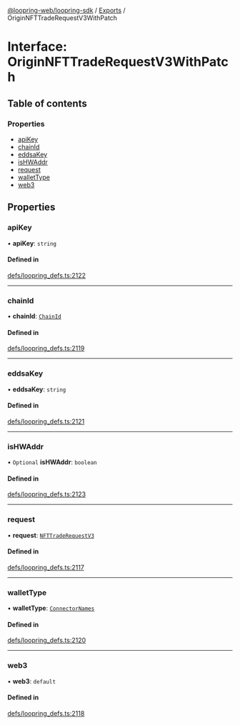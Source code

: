 [@loopring-web/loopring-sdk](../README.md) / [Exports](../modules.md) / OriginNFTTradeRequestV3WithPatch

# Interface: OriginNFTTradeRequestV3WithPatch

## Table of contents

### Properties

- [apiKey](OriginNFTTradeRequestV3WithPatch.md#apikey)
- [chainId](OriginNFTTradeRequestV3WithPatch.md#chainid)
- [eddsaKey](OriginNFTTradeRequestV3WithPatch.md#eddsakey)
- [isHWAddr](OriginNFTTradeRequestV3WithPatch.md#ishwaddr)
- [request](OriginNFTTradeRequestV3WithPatch.md#request)
- [walletType](OriginNFTTradeRequestV3WithPatch.md#wallettype)
- [web3](OriginNFTTradeRequestV3WithPatch.md#web3)

## Properties

### apiKey

• **apiKey**: `string`

#### Defined in

[defs/loopring_defs.ts:2122](https://github.com/Loopring/loopring_sdk/blob/02976c9/src/defs/loopring_defs.ts#L2122)

___

### chainId

• **chainId**: [`ChainId`](../enums/ChainId.md)

#### Defined in

[defs/loopring_defs.ts:2119](https://github.com/Loopring/loopring_sdk/blob/02976c9/src/defs/loopring_defs.ts#L2119)

___

### eddsaKey

• **eddsaKey**: `string`

#### Defined in

[defs/loopring_defs.ts:2121](https://github.com/Loopring/loopring_sdk/blob/02976c9/src/defs/loopring_defs.ts#L2121)

___

### isHWAddr

• `Optional` **isHWAddr**: `boolean`

#### Defined in

[defs/loopring_defs.ts:2123](https://github.com/Loopring/loopring_sdk/blob/02976c9/src/defs/loopring_defs.ts#L2123)

___

### request

• **request**: [`NFTTradeRequestV3`](NFTTradeRequestV3.md)

#### Defined in

[defs/loopring_defs.ts:2117](https://github.com/Loopring/loopring_sdk/blob/02976c9/src/defs/loopring_defs.ts#L2117)

___

### walletType

• **walletType**: [`ConnectorNames`](../enums/ConnectorNames.md)

#### Defined in

[defs/loopring_defs.ts:2120](https://github.com/Loopring/loopring_sdk/blob/02976c9/src/defs/loopring_defs.ts#L2120)

___

### web3

• **web3**: `default`

#### Defined in

[defs/loopring_defs.ts:2118](https://github.com/Loopring/loopring_sdk/blob/02976c9/src/defs/loopring_defs.ts#L2118)
